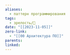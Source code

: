 ```yaml
---
aliases:
  - паттерн программирования
tags:
  - зрелость/🌱
date: "[[2023-11-05]]"
zero-link:
  - "[[00 Архитектура ПО]]"
parents: 
linked:
---
```

